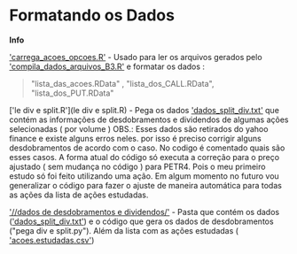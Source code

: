 # Formatando os Dados

**Info**

['carrega_acoes_opcoes.R'](carrega_acoes_opcoes.R) - Usado para ler os arquivos gerados pelo ['compila_dados_arquivos_B3.R'](./Lendo%20Arquivos%20da%20B3/compila_dados_arquivos_B3.R)  e formatar os dados : 
>"lista_das_acoes.RData" , "lista_dos_CALL.RData", "lista_dos_PUT.RData"  

['le div e split.R'](le div e split.R) - Pega os dados ['dados_split_div.txt'](.//dados%20de%20desdobramentos%20e%20dividendos/dados_split_div.txt) que contém as informações de desdobramentos e dividendos de algumas ações selecionadas ( por volume )
OBS.: Esses dados são retirados do yahoo finance e existe alguns erros neles. por isso é preciso corrigir alguns desdobramentos de acordo com o caso. No codigo é comentado quais são 
esses casos. A forma atual do código só executa a correção para o preço ajustado ( sem mudança no código ) para PETR4. Pois o meu primeiro estudo só foi feito utilizando uma ação. Em algum momento no futuro vou 
generalizar o código para fazer o ajuste de maneira automática para todas as ações da lista de ações estudadas.

['//dados de desdobramentos e dividendos/'](.//dados%20de%20desdobramentos%20e%20dividendos/) - Pasta que contém os dados (['dados_split_div.txt'](.//dados%20de%20desdobramentos%20e%20dividendos/dados_split_div.txt)) e o código que gera os dados de desdobramentos ("pega div e split.py"). Além da lista 
com as ações estudadas ( ['acoes.estudadas.csv'](.//dados%20de%20desdobramentos%20e%20dividendos/acoes.estudadas.csv))
